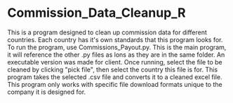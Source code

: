 # Commission_Data_Cleanup_R
This is a program designed to clean up commission data for different countries. Each country has it's own standards that this program looks for.
To run the program, use Commissions_Payout.py. This is the main program, it will reference the other .py files as lons as they are in the same folder. An executable version was made for client.
Once running, select the file to be cleaned by clicking "pick file", then select the country this file is for. This program takes the selected .csv file and converts it to a cleaned excel file.
This program only works with specific file download formats unique to the company it is designed for.
